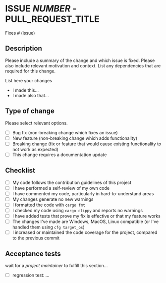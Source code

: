 # ISSUE _NUMBER_ - PULL_REQUEST_TITLE

Fixes # (issue)

## Description

Please include a summary of the change and which issue is fixed. Please also include relevant motivation and context. List any dependencies that are required for this change.

List here your changes

- I made this...
- I made also that...

## Type of change

Please select relevant options.

- [ ] Bug fix (non-breaking change which fixes an issue)
- [ ] New feature (non-breaking change which adds functionality)
- [ ] Breaking change (fix or feature that would cause existing functionality to not work as expected)
- [ ] This change requires a documentation update

## Checklist

- [ ] My code follows the contribution guidelines of this project
- [ ] I have performed a self-review of my own code
- [ ] I have commented my code, particularly in hard-to-understand areas
- [ ] My changes generate no new warnings
- [ ] I formatted the code with `cargo fmt`
- [ ] I checked my code using `cargo clippy` and reports no warnings
- [ ] I have added tests that prove my fix is effective or that my feature works
- [ ] The changes I've made are Windows, MacOS, Linux compatible (or I've handled them using `cfg target_os`)
- [ ] I increased or maintained the code coverage for the project, compared to the previous commit

## Acceptance tests

wait for a *project maintainer* to fulfill this section...

- [ ] regression test: ...
